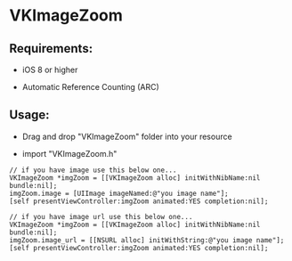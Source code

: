 # VKImageZoom

## Requirements:

- iOS 8 or higher

- Automatic Reference Counting (ARC)


## Usage:

- Drag and drop "VKImageZoom" folder into your resource

- import "VKImageZoom.h"

```
// if you have image use this below one...
VKImageZoom *imgZoom = [[VKImageZoom alloc] initWithNibName:nil bundle:nil];
imgZoom.image = [UIImage imageNamed:@"you image name"];
[self presentViewController:imgZoom animated:YES completion:nil];
```

```
// if you have image url use this below one...
VKImageZoom *imgZoom = [[VKImageZoom alloc] initWithNibName:nil bundle:nil];
imgZoom.image_url = [[NSURL alloc] initWithString:@"you image name"];
[self presentViewController:imgZoom animated:YES completion:nil];
```
